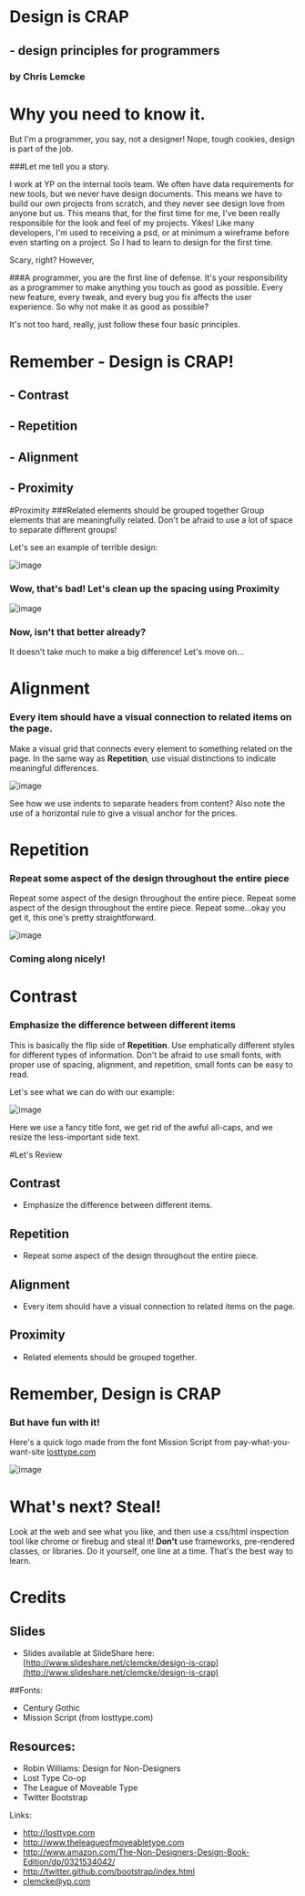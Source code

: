 # Design is CRAP 
## - design principles for programmers
### by Chris Lemcke

# Why you need to know it.


But I'm a programmer, you say, not a designer!  Nope, tough cookies, design is part of the job.  

###Let me tell you a story.

I work at YP on the internal tools team.  We often have data requirements for new tools, but we never have design documents.  This means we have to build our own projects from scratch, and they never see design love from anyone but us.  This means that, for the first time for me, I've been really responsible for the look and feel of my projects.  Yikes!  Like many developers, I'm used to receiving a psd, or at minimum a wireframe before even starting on a project.  So I had to learn to design for the first time.

Scary, right?  However,

###A programmer, you are the first line of defense.
It's your responsibility as a programmer to make anything you touch as good as possible.  Every new feature, every tweak, and every bug you fix affects the user experience.  So why not make it as good as possible?

It's not too hard, really, just follow these four basic principles.

# Remember - Design is CRAP!
## - Contrast
## - Repetition
## - Alignment
## - Proximity

#Proximity
###Related elements should be grouped together
Group elements that are meaningfully related.  Don't be afraid to use a lot of space to separate different groups!

Let's see an example of terrible design:

![image](http://i.imgur.com/bCsmj.png)

### Wow, that's bad!  Let's clean up the spacing using Proximity

![image](http://i.imgur.com/Hqk5C.png)

### Now, isn't that better already?
It doesn't take much to make a big difference!  Let's move on...

# Alignment
### Every item should have a visual connection to related items on the page.  
Make a visual grid that connects every element to something related on the page.  In the same way as **Repetition**, use visual distinctions to indicate meaningful differences.

![image](http://i.imgur.com/OTFf7.png)

See how we use indents to separate headers from content?  Also note the use of a horizontal rule to give a visual anchor for the prices.

# Repetition
### Repeat some aspect of the design throughout the entire piece

Repeat some aspect of the design throughout the entire piece.  Repeat some aspect of the design throughout the entire piece.  Repeat some...okay you get it, this one's pretty straightforward.

![image](http://i.imgur.com/OKi2j.png)

### Coming along nicely!

# Contrast

### Emphasize the difference between different items

This is basically the flip side of **Repetition**.  Use emphatically different styles for different types of information.  Don't be afraid to use small fonts, with proper use of spacing, alignment, and repetition, small fonts can be easy to read.  

Let's see what we can do with our example:

![image](http://i.imgur.com/3aYcW.png)

Here we use a fancy title font, we get rid of the awful all-caps, and we resize the less-important side text.

#Let's Review

## Contrast
* Emphasize the difference between different items.

## Repetition
* Repeat some aspect of the design throughout the entire piece.

## Alignment
* Every item should have a visual connection to related items on the page.


## Proximity
* Related elements should be grouped together.

# Remember, Design is CRAP
### But have fun with it!

Here's a quick logo made from the font Mission Script from pay-what-you-want-site [losttype.com](http://losttype.com)

![image](http://i.imgur.com/372GE.png)


# What's next?  Steal!

Look at the web and see what you like, and then use a css/html inspection tool like chrome or firebug and steal it!  **Don't** use frameworks, pre-rendered classes, or libraries.  Do it yourself, one line at a time.  That's the best way to learn.

# Credits

## Slides
 * Slides available at SlideShare here: [http://www.slideshare.net/clemcke/design-is-crap](http://www.slideshare.net/clemcke/design-is-crap)

##Fonts:

* Century Gothic
* Mission Script (from losttype.com)

## Resources:

* Robin Williams: Design for Non-Designers
* Lost Type Co-op
* The League of Moveable Type
* Twitter Bootstrap

Links:

* http://losttype.com
* http://www.theleagueofmoveabletype.com
* http://www.amazon.com/The-Non-Designers-Design-Book-Edition/dp/0321534042/
* http://twitter.github.com/bootstrap/index.html
* clemcke@yp.com

